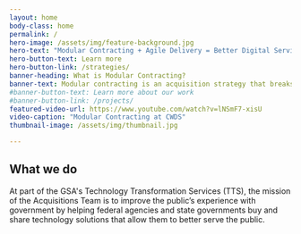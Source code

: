 ```yaml
---
layout: home
body-class: home
permalink: /
hero-image: /assets/img/feature-background.jpg
hero-text: "Modular Contracting + Agile Delivery = Better Digital Services "
hero-button-text: Learn more
hero-button-link: /strategies/
banner-heading: What is Modular Contracting?
banner-text: Modular contracting is an acquisition strategy that breaks up large, complex procurements into multiple, tightly-scoped projects to implement technology systems in successive, interoperable increments. It is an approach that can help reduce vendor lock in, mitigate risk, and encourage the delivery of working software to users more rapidly.
#banner-button-text: Learn more about our work
#banner-button-link: /projects/
featured-video-url: https://www.youtube.com/watch?v=lNSmF7-xisU
video-caption: "Modular Contracting at CWDS"
thumbnail-image: /assets/img/thumbnail.jpg

---
```

## What we do
At part of the GSA's Technology Transformation Services (TTS), the mission of the Acquisitions Team is to improve the public’s experience with government by helping federal agencies and state governments buy and share technology solutions that allow them to better serve the public.

